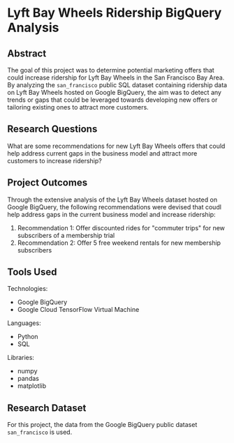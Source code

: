 # Lyft Bay Wheels Ridership BigQuery Analysis

## Abstract

The goal of this project was to determine potential marketing offers that could increase ridership for Lyft Bay Wheels in the San Francisco Bay Area. By analyzing the `san_francisco` public SQL dataset containing ridership data on Lyft Bay Wheels hosted on Google BigQuery, the aim was to detect any trends or gaps that could be leveraged towards developing new offers or tailoring existing ones to attract more customers.

## Research Questions
  
What are some recommendations for new Lyft Bay Wheels offers that could help address current gaps in the business model and attract more customers to increase ridership?

## Project Outcomes

Through the extensive analysis of the Lyft Bay Wheels dataset hosted on Google BigQuery, the following recommendations were devised that coudl help address gaps in the current business model and increase ridership:

1. Recommendation 1: Offer discounted rides for "commuter trips" for new subscribers of a membership trial
2. Recommendation 2: Offer 5 free weekend rentals for new membership subscribers

## Tools Used

Technologies:
- Google BigQuery
- Google Cloud TensorFlow Virtual Machine

Languages:
- Python
- SQL

Libraries:
- numpy
- pandas
- matplotlib

## Research Dataset

For this project, the data from the Google BigQuery public dataset `san_francisco` is used.
